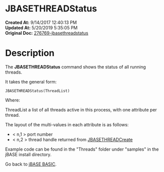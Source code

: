 # JBASETHREADStatus

**Created At:** 9/14/2017 12:40:13 PM  
**Updated At:** 5/20/2019 5:35:05 PM  
**Original Doc:** [276769-jbasethreadstatus](https://docs.jbase.com/36868-jbase-basic/276769-jbasethreadstatus)  


# Description

The **JBASETHREADStatus** command shows the status of all running threads.

It takes the general form:

```
JBASETHREADStatus(ThreadList)
```

Where:

ThreadList a list of all threads active in this process, with one attribute per thread.

The layout of the multi-values in each attribute is as follows:

- &lt; n,1 &gt; port number
- &lt; n,2 &gt; thread handle returned from [JBASETHREADCreate](./../jbasethreadcreate)




Example code can be found in the "Threads" folder under "samples" in the jBASE install directory.



Go back to [jBASE BASIC](./../jbase-basic-programmers-reference-guide).
